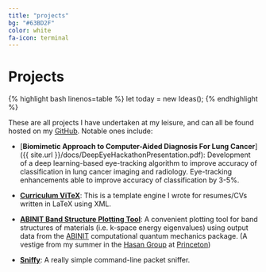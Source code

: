 ```yaml
---
title: "projects"
bg: "#63BD2F"
color: white
fa-icon: terminal
---
```


# Projects

{% highlight bash linenos=table %}
let today = new Ideas();
{% endhighlight %}

These are all projects I have undertaken at my leisure, and can all be found
hosted on my [GitHub](https://github.com/muhammadkhan). Notable ones include:

* [**Biomimetic Approach to Computer-Aided Diagnosis For Lung Cancer**]({{ site.url }}/docs/DeepEyeHackathonPresentation.pdf): Development of a deep learning-based eye-tracking algorithm to improve accuracy of classification in lung cancer imaging and radiology. Eye-tracking enhancements able to improve accuracy of classification by 3-5%.

* [**Curriculum ViTeX**](https://github.com/muhammadkhan/Curriculum-ViTeX): This
is a template engine I wrote for resumes/CVs written in LaTeX using XML.

* [**ABINIT Band Structure Plotting Tool**](https://github.com/muhammadkhan/Abinit-BandStructure-Plotting): A convenient plotting tool for band structures of
materials (i.e. k-space energy eigenvalues) using output data from the
[ABINIT](http://www.abinit.org) computational quantum mechanics package. (A
vestige from my summer in the [Hasan Group](http://physics.princeton.edu/zahidhasangroup/) at [Princeton](http://www.princeton.edu))

* [**Sniffy**](https://github.com/muhammadkhan/Sniffy): A really simple command-line
packet sniffer.
